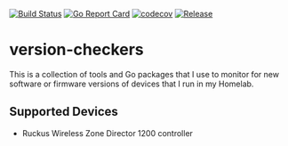 [![Build Status](https://travis-ci.org/nugget/version-checkers.svg?branch=master)](https://travis-ci.org/nugget/version-checkers)
[![Go Report Card](https://goreportcard.com/badge/github.com/nugget/version-checkers)](https://goreportcard.com/report/github.com/nugget/version-checkers)
[![codecov](https://codecov.io/gh/nugget/version-checkers/branch/master/graph/badge.svg)](https://codecov.io/gh/nugget/version-checkers)
[![Release](https://img.shields.io/github/release/nugget/version-checkers.svg?style=flat-square)](https://github.com/nugget/version-checkers/releases/latest)

# version-checkers

This is a collection of tools and Go packages that I use to monitor for new
software or firmware versions of devices that I run in my Homelab.

## Supported Devices

* Ruckus Wireless Zone Director 1200 controller

